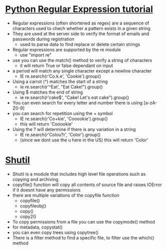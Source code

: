 # [Python Regular Expression tutorial](https://www.datacamp.com/tutorial/python-regular-expression-tutorial)
- Regular expressions (often shortened as regex) are a sequence of characters used to chech whether a pattern exists in a given string
- They are used at the server side to verify the format of emails and passwords during registration
  - used to parse data to find replace or delete certain strings
- Regular expressions are supported by the re module
  - use "import re"
- use you can use the match() method to verify a string of characters
  - it will return True or false dependant on input
- a period will match any single character except a newline character
  - IE re.search(r'Co.k.e', 'Cookie').group()
- Using a carrot (^) matches the start of a string
  - ie re.search(r'^Eat', "Eat Cake!").group()
- Using $ matches the end of string
  - ie re.search(r'cake$', "Cake! Let's eat cake").group()
- You can even search for every letter and number there is using [a-zA-Z0-9]
- you can search for repetition using the + symbol
  - IE re.search(r'Co+kie', 'Cooookie').group() 
  - this will return 'Cooookie'
- Using the ? will determine if there is any variation in a string
  - IE re.search(r'Colou?r', 'Color').group()
  - (since we dont use the u here in the US) this will return 'Color'

# [Shutil](https://pymotw.com/3/shutil/)
- Shutil is a module that includes high level file operations such as copying and archiving
- copyfile() function will copy all contents of source file and raises IOError if it doesnt have any permissions
- there are multiple variations of the copyfile function
  - copyfile()
  - copyfileobj()
  - copy()
  - copy2()
- To copy permissions from a file you can use the copymode() method
- for metadata, copystat()
- you can even copy trees using copytree()
- There is a filter method to find a specific file, to filter use the which() method
